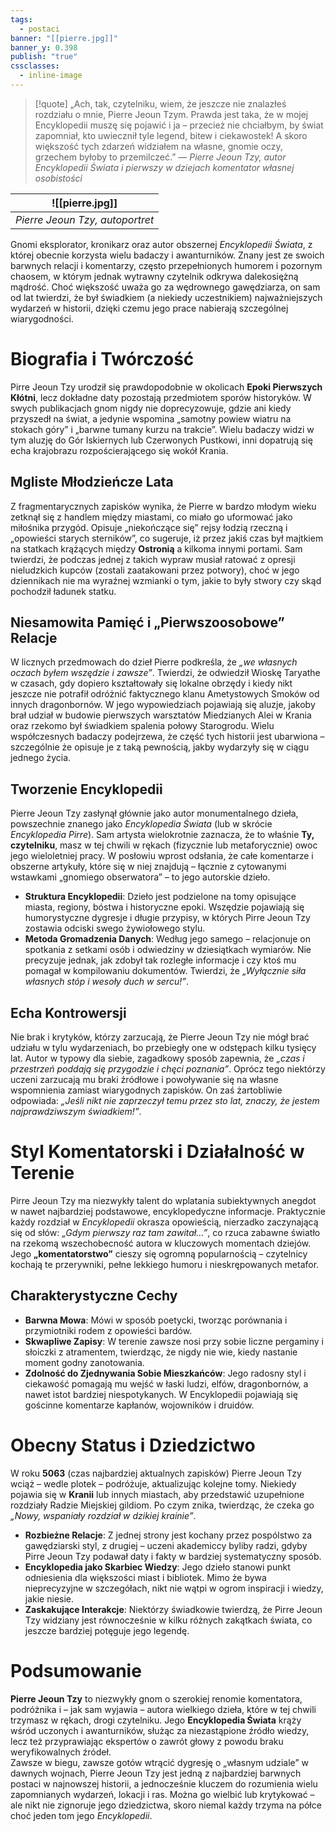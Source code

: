 ```yaml
---
tags:
  - postaci
banner: "[[pierre.jpg]]"
banner_y: 0.398
publish: "true"
cssclasses:
  - inline-image
---
```

>[!quote] „Ach, tak, czytelniku, wiem, że jeszcze nie znalazłeś rozdziału o mnie, Pierre Jeoun Tzym. Prawda jest taka, że w mojej Encyklopedii muszę się pojawić i ja – przecież nie chciałbym, by świat zapomniał, kto uwiecznił tyle legend, bitew i ciekawostek! A skoro większość tych zdarzeń widziałem na własne, gnomie oczy, grzechem byłoby to przemilczeć.”
>— _Pierre Jeoun Tzy, autor Encyklopedii Świata i pierwszy w dziejach komentator własnej osobistości_


|   ![[pierre.jpg]]  |
| --- |
|  *Pierre Jeoun Tzy, autoportret*   |


Gnomi eksplorator, kronikarz oraz autor obszernej _Encyklopedii Świata_, z której obecnie korzysta wielu badaczy i awanturników. Znany jest ze swoich barwnych relacji i komentarzy, często przepełnionych humorem i pozornym chaosem, w którym jednak wytrawny czytelnik odkrywa dalekosiężną mądrość. Choć większość uważa go za wędrownego gawędziarza, on sam od lat twierdzi, że był świadkiem (a niekiedy uczestnikiem) najważniejszych wydarzeń w historii, dzięki czemu jego prace nabierają szczególnej wiarygodności.
# Biografia i Twórczość
Pirre Jeoun Tzy urodził się prawdopodobnie w okolicach **Epoki Pierwszych Kłótni**, lecz dokładne daty pozostają przedmiotem sporów historyków. W swych publikacjach gnom nigdy nie doprecyzowuje, gdzie ani kiedy przyszedł na świat, a jedynie wspomina „samotny powiew wiatru na stokach góry” i „barwne tumany kurzu na trakcie”. Wielu badaczy widzi w tym aluzję do Gór Iskiernych lub Czerwonych Pustkowi, inni dopatrują się echa krajobrazu rozpościerającego się wokół Krania.
## Mgliste Młodzieńcze Lata
Z fragmentarycznych zapisków wynika, że Pierre w bardzo młodym wieku zetknął się z handlem między miastami, co miało go uformować jako miłośnika przygód. Opisuje „niekończące się” rejsy łodzią rzeczną i „opowieści starych sterników”, co sugeruje, iż przez jakiś czas był majtkiem na statkach krążących między **Ostronią** a kilkoma innymi portami. Sam twierdzi, że podczas jednej z takich wypraw musiał ratować z opresji nieludzkich kupców (zostali zaatakowani przez potwory), choć w jego dziennikach nie ma wyraźnej wzmianki o tym, jakie to były stwory czy skąd pochodził ładunek statku.
## Niesamowita Pamięć i „Pierwszoosobowe” Relacje
W licznych przedmowach do dzieł Pierre podkreśla, że _„we własnych oczach byłem wszędzie i zawsze”_. Twierdzi, że odwiedził Wioskę Taryathe w czasach, gdy dopiero kształtowały się lokalne obrzędy i kiedy nikt jeszcze nie potrafił odróżnić faktycznego klanu Ametystowych Smoków od innych dragonbornów. W jego wypowiedziach pojawiają się aluzje, jakoby brał udział w budowie pierwszych warsztatów Miedzianych Alei w Krania oraz rzekomo był świadkiem spalenia połowy Starogrodu. Wielu współczesnych badaczy podejrzewa, że część tych historii jest ubarwiona – szczególnie że opisuje je z taką pewnością, jakby wydarzyły się w ciągu jednego życia.
## Tworzenie Encyklopedii
Pierre Jeoun Tzy zasłynął głównie jako autor monumentalnego dzieła, powszechnie znanego jako _Encyklopedia Świata_ (lub w skrócie _Encyklopedia Pirre_). Sam artysta wielokrotnie zaznacza, że to właśnie **Ty, czytelniku**, masz w tej chwili w rękach (fizycznie lub metaforycznie) owoc jego wieloletniej pracy. W posłowiu wprost odsłania, że całe komentarze i obszerne artykuły, które się w niej znajdują – łącznie z cytowanymi wstawkami „gnomiego obserwatora” – to jego autorskie dzieło.
- **Struktura Encyklopedii**: Dzieło jest podzielone na tomy opisujące miasta, regiony, bóstwa i historyczne epoki. Wszędzie pojawiają się humorystyczne dygresje i długie przypisy, w których Pirre Jeoun Tzy zostawia odciski swego żywiołowego stylu.
- **Metoda Gromadzenia Danych**: Według jego samego – relacjonuje on spotkania z setkami osób i odwiedziny w dziesiątkach wymiarów. Nie precyzuje jednak, jak zdobył tak rozległe informacje i czy ktoś mu pomagał w kompilowaniu dokumentów. Twierdzi, że _„Wyłącznie siła własnych stóp i wesoły duch w sercu!”_.
## Echa Kontrowersji
Nie brak i krytyków, którzy zarzucają, że Pierre Jeoun Tzy nie mógł brać udziału w tylu wydarzeniach, bo przebiegły one w odstępach kilku tysięcy lat. Autor w typowy dla siebie, zagadkowy sposób zapewnia, że _„czas i przestrzeń poddają się przygodzie i chęci poznania”_. Oprócz tego niektórzy uczeni zarzucają mu braki źródłowe i powoływanie się na własne wspomnienia zamiast wiarygodnych zapisków. On zaś żartobliwie odpowiada: _„Jeśli nikt nie zaprzeczył temu przez sto lat, znaczy, że jestem najprawdziwszym świadkiem!”_.
# Styl Komentatorski i Działalność w Terenie
Pirre Jeoun Tzy ma niezwykły talent do wplatania subiektywnych anegdot w nawet najbardziej podstawowe, encyklopedyczne informacje. Praktycznie każdy rozdział w _Encyklopedii_ okrasza opowieścią, nierzadko zaczynającą się od słów: _„Gdym pierwszy raz tam zawitał…”_, co rzuca zabawne światło na rzekomą wszechobecność autora w kluczowych momentach dziejów. Jego **„komentatorstwo”** cieszy się ogromną popularnością – czytelnicy kochają te przerywniki, pełne lekkiego humoru i nieskrępowanych metafor.
## Charakterystyczne Cechy
- **Barwna Mowa**: Mówi w sposób poetycki, tworząc porównania i przymiotniki rodem z opowieści bardów.
- **Skwapliwe Zapisy**: W terenie zawsze nosi przy sobie liczne pergaminy i słoiczki z atramentem, twierdząc, że nigdy nie wie, kiedy nastanie moment godny zanotowania.
- **Zdolność do Zjednywania Sobie Mieszkańców**: Jego radosny styl i ciekawość pomagają mu wejść w łaski ludzi, elfów, dragonbornów, a nawet istot bardziej niespotykanych. W Encyklopedii pojawiają się gościnne komentarze kapłanów, wojowników i druidów.
# Obecny Status i Dziedzictwo
W roku **5063** (czas najbardziej aktualnych zapisków) Pierre Jeoun Tzy wciąż – wedle plotek – podróżuje, aktualizując kolejne tomy. Niekiedy pojawia się w **Kranii** lub innych miastach, aby przedstawić uzupełnione rozdziały Radzie Miejskiej gildiom. Po czym znika, twierdząc, że czeka go _„Nowy, wspaniały rozdział w dzikiej krainie”_.
- **Rozbieżne Relacje**: Z jednej strony jest kochany przez pospólstwo za gawędziarski styl, z drugiej – uczeni akademiccy byliby radzi, gdyby Pirre Jeoun Tzy podawał daty i fakty w bardziej systematyczny sposób.
- **Encyklopedia jako Skarbiec Wiedzy**: Jego dzieło stanowi punkt odniesienia dla większości miast i bibliotek. Mimo że bywa nieprecyzyjne w szczegółach, nikt nie wątpi w ogrom inspiracji i wiedzy, jakie niesie.
- **Zaskakujące Interakcje**: Niektórzy świadkowie twierdzą, że Pirre Jeoun Tzy widziany jest równocześnie w kilku różnych zakątkach świata, co jeszcze bardziej potęguje jego legendę.
# Podsumowanie
**Pierre Jeoun Tzy** to niezwykły gnom o szerokiej renomie komentatora, podróżnika i – jak sam wyjawia – autora wielkiego dzieła, które w tej chwili trzymasz w rękach, drogi czytelniku. Jego **Encyklopedia Świata** krąży wśród uczonych i awanturników, służąc za niezastąpione źródło wiedzy, lecz też przyprawiając ekspertów o zawrót głowy z powodu braku weryfikowalnych źródeł.  
Zawsze w biegu, zawsze gotów wtrącić dygresję o „własnym udziale” w dawnych wojnach, Pierre Jeoun Tzy jest jedną z najbardziej barwnych postaci w najnowszej historii, a jednocześnie kluczem do rozumienia wielu zapomnianych wydarzeń, lokacji i ras. Można go wielbić lub krytykować – ale nikt nie zignoruje jego dziedzictwa, skoro niemal każdy trzyma na półce choć jeden tom jego _Encyklopedii_.